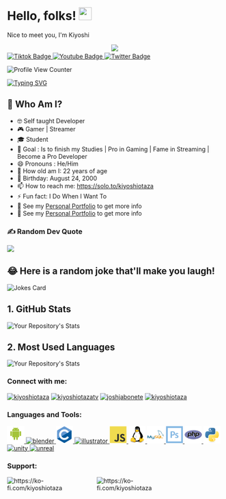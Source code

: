 # Hello, folks! <img src="https://raw.githubusercontent.com/MartinHeinz/MartinHeinz/master/wave.gif" width="30px" height="30px">

Nice to meet you, I'm Kiyoshi

<div id="header" align="center">
  <img src="https://media.giphy.com/media/M9gbBd9nbDrOTu1Mqx/giphy.gif" width="100"/>
</div> 
<div id="badges">
  <a href="https://www.tiktok.com/@kiyoshiotaza">
    <img src="https://img.shields.io/badge/Tiktok-purple?style=for-the-badge&logo=tiktok&logoColor=white" alt="Tiktok Badge"/>
  </a>
  <a href="https://www.youtube.com/@kiyoshiotaza">
    <img src="https://img.shields.io/badge/YouTube-red?style=for-the-badge&logo=youtube&logoColor=white" alt="Youtube Badge"/>
  </a>
  <a href="https://twitter.com/joshuajabonete_">
    <img src="https://img.shields.io/badge/Twitter-blue?style=for-the-badge&logo=twitter&logoColor=white" alt="Twitter Badge"/>
  </a>
</div>

![Profile View Counter](https://komarev.com/ghpvc/?username=KenjiOtazaa)

[![Typing SVG](https://readme-typing-svg.herokuapp.com/?color=%2349F707&lines=I'm+Kiyoshi%2C+22+years+old;Gamer+Streamer+Developer)](https://git.io/typing-svg)

## 🤠 Who Am I? 
- 🤓 Self taught Developer
- 🎮 Gamer | Streamer
- 🎓 Student 
- 🎯 Goal : Is to finish my Studies | Pro in Gaming | Fame in Streaming | Become a Pro Developer
- 😄 Pronouns : He/Him
- 🔞 How old am I: 22 years of age
- 🎉 Birthday: August 24, 2000
- 📫 How to reach me: https://solo.to/kiyoshiotaza
- ⚡ Fun fact: I Do When I Want To
- 👀 See my [Personal Portfolio](https://kiyoshiotaza.vercel.app/) to get more info
- 👀 See my [Personal Portfolio](https://kiyoshiotazav4.vercel.app/) to get more info


### ✍️ Random Dev Quote
![](https://quotes-github-readme.vercel.app/api?type=horizontal&theme=radical)

## 😂 Here is a random joke that'll make you laugh!
![Jokes Card](https://readme-jokes.vercel.app/api)

## 1. GitHub Stats

![Your Repository's Stats](https://github-readme-stats.vercel.app/api?username=KenjiOtazaa&show_icons=true)

## 2. Most Used Languages

![Your Repository's Stats](https://github-readme-stats.vercel.app/api/top-langs/?username=KenjiOtazaa&theme=blue-green)

<h3 align="left">Connect with me:</h3>
<p align="left">
<a href="https://www.tiktok.com/@kiyoshiotaza" target="blank"><img align="center" src="https://raw.githubusercontent.com/rahuldkjain/github-profile-readme-generator/master/src/images/icons/Social/twitter.svg" alt="kiyoshiotaza" height="30" width="40" /></a>
<a href="http://facebook.com/kiyoshiotazatv" target="blank"><img align="center" src="https://raw.githubusercontent.com/rahuldkjain/github-profile-readme-generator/master/src/images/icons/Social/facebook.svg" alt="kiyoshiotazatv" height="30" width="40" /></a>
<a href="https://www.instagram.com/josh.jabonete/" target="blank"><img align="center" src="https://raw.githubusercontent.com/rahuldkjain/github-profile-readme-generator/master/src/images/icons/Social/instagram.svg" alt="joshjabonete" height="30" width="40" /></a>
<a href="https://www.youtube.com/@kiyoshiotaza" target="blank"><img align="center" src="https://raw.githubusercontent.com/rahuldkjain/github-profile-readme-generator/master/src/images/icons/Social/youtube.svg" alt="kiyoshiotaza" height="30" width="40" /></a>
</p>

<h3 align="left">Languages and Tools:</h3>
<p align="left"> <a href="https://developer.android.com" target="_blank" rel="noreferrer"> <img src="https://raw.githubusercontent.com/devicons/devicon/master/icons/android/android-original-wordmark.svg" alt="android" width="40" height="40"/> </a> <a href="https://www.blender.org/" target="_blank" rel="noreferrer"> <img src="https://download.blender.org/branding/community/blender_community_badge_white.svg" alt="blender" width="40" height="40"/> </a> <a href="https://www.cprogramming.com/" target="_blank" rel="noreferrer"> <img src="https://raw.githubusercontent.com/devicons/devicon/master/icons/c/c-original.svg" alt="c" width="40" height="40"/> </a> <a href="https://www.adobe.com/in/products/illustrator.html" target="_blank" rel="noreferrer"> <img src="https://www.vectorlogo.zone/logos/adobe_illustrator/adobe_illustrator-icon.svg" alt="illustrator" width="40" height="40"/> </a> <a href="https://developer.mozilla.org/en-US/docs/Web/JavaScript" target="_blank" rel="noreferrer"> <img src="https://raw.githubusercontent.com/devicons/devicon/master/icons/javascript/javascript-original.svg" alt="javascript" width="40" height="40"/> </a> <a href="https://www.linux.org/" target="_blank" rel="noreferrer"> <img src="https://raw.githubusercontent.com/devicons/devicon/master/icons/linux/linux-original.svg" alt="linux" width="40" height="40"/> </a> <a href="https://www.mysql.com/" target="_blank" rel="noreferrer"> <img src="https://raw.githubusercontent.com/devicons/devicon/master/icons/mysql/mysql-original-wordmark.svg" alt="mysql" width="40" height="40"/> </a> <a href="https://www.photoshop.com/en" target="_blank" rel="noreferrer"> <img src="https://raw.githubusercontent.com/devicons/devicon/master/icons/photoshop/photoshop-line.svg" alt="photoshop" width="40" height="40"/> </a> <a href="https://www.php.net" target="_blank" rel="noreferrer"> <img src="https://raw.githubusercontent.com/devicons/devicon/master/icons/php/php-original.svg" alt="php" width="40" height="40"/> </a> <a href="https://www.python.org" target="_blank" rel="noreferrer"> <img src="https://raw.githubusercontent.com/devicons/devicon/master/icons/python/python-original.svg" alt="python" width="40" height="40"/> </a> <a href="https://unity.com/" target="_blank" rel="noreferrer"> <img src="https://www.vectorlogo.zone/logos/unity3d/unity3d-icon.svg" alt="unity" width="40" height="40"/> </a> <a href="https://unrealengine.com/" target="_blank" rel="noreferrer"> <img src="https://raw.githubusercontent.com/kenangundogan/fontisto/036b7eca71aab1bef8e6a0518f7329f13ed62f6b/icons/svg/brand/unreal-engine.svg" alt="unreal" width="40" height="40"/> </a> </p>

<h3 align="left">Support:</h3>
<p><a href="https://www.buymeacoffee.com/kiyoshiotaza"> <img align="left" src="https://cdn.buymeacoffee.com/buttons/v2/default-yellow.png" height="50" width="210" alt="https://ko-fi.com/kiyoshiotaza" /></a><a href="https://ko-fi.com/kiyoshiotaza"> <img align="left" src="https://cdn.ko-fi.com/cdn/kofi3.png?v=3" height="50" width="210" alt="https://ko-fi.com/kiyoshiotaza" /></a></p><br><br>

